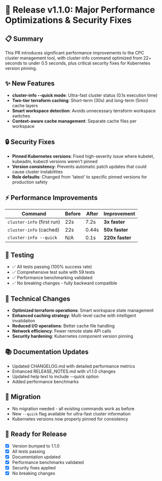 # 🚀 Release v1.1.0: Major Performance Optimizations & Security Fixes

## 📋 Summary
This PR introduces significant performance improvements to the CPC cluster management tool, with cluster-info command optimized from 22+ seconds to under 0.5 seconds, plus critical security fixes for Kubernetes version pinning.

## ✨ New Features
- **cluster-info --quick mode**: Ultra-fast cluster status (0.1s execution time)
- **Two-tier terraform caching**: Short-term (30s) and long-term (5min) cache layers  
- **Smart workspace detection**: Avoids unnecessary terraform workspace switches
- **Context-aware cache management**: Separate cache files per workspace

## 🔒 Security Fixes
- **Pinned Kubernetes versions**: Fixed high-severity issue where kubelet, kubeadm, kubectl versions weren't pinned
- **Version consistency**: Prevents automatic patch updates that could cause cluster instabilities
- **Role defaults**: Changed from 'latest' to specific pinned versions for production safety

## ⚡ Performance Improvements
| Command | Before | After | Improvement |
|---------|--------|-------|-------------|
| `cluster-info` (first run) | 22s | 7.2s | **3x faster** |
| `cluster-info` (cached) | 22s | 0.44s | **50x faster** |
| `cluster-info --quick` | N/A | 0.1s | **220x faster** |

## 🧪 Testing
- ✅ All tests passing (100% success rate)
- ✅ Comprehensive test suite with 59 tests
- ✅ Performance benchmarking validated
- ✅ No breaking changes - fully backward compatible

## 🔧 Technical Changes
- **Optimized terraform operations**: Smart workspace state management
- **Enhanced caching strategy**: Multi-level cache with intelligent invalidation
- **Reduced I/O operations**: Better cache file handling
- **Network efficiency**: Fewer remote state API calls
- **Security hardening**: Kubernetes component version pinning

## 📚 Documentation Updates
- Updated CHANGELOG.md with detailed performance metrics
- Enhanced RELEASE_NOTES.md with v1.1.0 changes
- Updated help text to include --quick option
- Added performance benchmarks

## 🔄 Migration
- No migration needed - all existing commands work as before
- New `--quick` flag available for ultra-fast cluster information
- Kubernetes versions now properly pinned for consistency

## 🎯 Ready for Release
- [x] Version bumped to 1.1.0
- [x] All tests passing
- [x] Documentation updated
- [x] Performance benchmarks validated
- [x] Security fixes applied
- [x] No breaking changes
